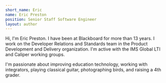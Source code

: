 ```yaml
---
short_name: Eric
name: Eric Preston
position: Senior Staff Software Engineer
layout: author
---
```


Hi, I'm Eric Preston. I have been at Blackboard for more than 13 years. I work on the Developer Relations and Standards team in the Product Development and Delivery organization. I'm active with the IMS Global LTI and Caliper working groups.

I'm passionate about improving education technology, working with integrators, playing classical guitar, photographing birds, and raising a 4th grader.